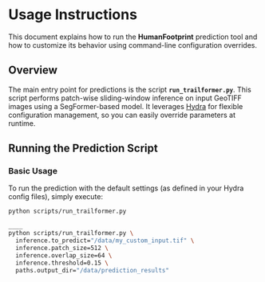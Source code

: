 # Usage Instructions

This document explains how to run the **HumanFootprint** prediction tool and how to customize its behavior using command-line configuration overrides.

## Overview

The main entry point for predictions is the script **`run_trailformer.py`**. This script performs patch-wise sliding-window inference on input GeoTIFF images using a SegFormer-based model. It leverages [Hydra](https://hydra.cc/) for flexible configuration management, so you can easily override parameters at runtime.

## Running the Prediction Script

### Basic Usage

To run the prediction with the default settings (as defined in your Hydra config files), simply execute:

```bash
python scripts/run_trailformer.py

____
python scripts/run_trailformer.py \
  inference.to_predict="/data/my_custom_input.tif" \
  inference.patch_size=512 \
  inference.overlap_size=64 \
  inference.threshold=0.15 \
  paths.output_dir="/data/prediction_results"



